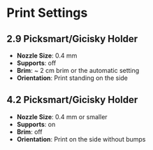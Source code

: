 # Print Settings

## 2.9 Picksmart/Gicisky Holder
- **Nozzle Size**: 0.4 mm
- **Supports**: off
- **Brim**: ~ 2 cm brim or the automatic setting
- **Orientation**: Print standing on the side

## 4.2 Picksmart/Gicisky Holder
- **Nozzle Size**: 0.4 mm or smaller
- **Supports**: on
- **Brim**: off
- **Orientation**: Print on the side without bumps
